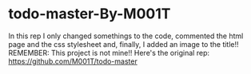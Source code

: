 # todo-master-By-M001T
In this rep I only changed somethings to the code, commented the html page and the css stylesheet and, finally, I added an image to the title!!
REMEMBER: This project is not mine!! Here's the original rep: https://github.com/M001T/todo-master
